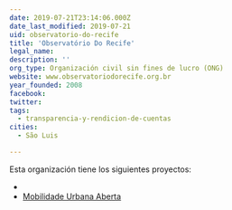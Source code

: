 ```yaml
---
date: 2019-07-21T23:14:06.000Z
date_last_modified: 2019-07-21
uid: observatorio-do-recife
title: 'Observatório Do Recife'
legal_name: 
description: ''
org_type: Organización civil sin fines de lucro (ONG)
website: www.observatoriodorecife.org.br
year_founded: 2008
facebook: 
twitter: 
tags:
  - transparencia-y-rendicion-de-cuentas
cities: 
  - São Luis

---
```


Esta organización tiene los siguientes proyectos:

- [](/proyectos/mobilidade-urbana-aberta)
- [Mobilidade Urbana Aberta](/proyectos/mobilidade-urbana-aberta)
